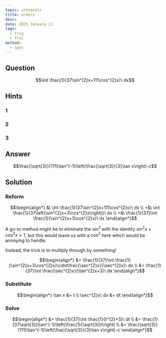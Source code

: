 ```yaml
---
topic: integrals
title: orders
desc: 
date: 2025 January 11
tags:
  - trig
  - frac
method:
  - spot
---
```



## Question
```math
\int \frac{1}{37\sin^{2}x+111\cos^{2}x}\ dx
```


## Hints

### 1

### 2

### 3


## Answer
```math
\frac{\sqrt{3}}{111}\tan^{-1}\left(\frac{\sqrt{3}}{3}\tan x\right)-c
```


## Solution

### Reform
```math
\begin{align*}
  &\ \int \frac{1}{37\sin^{2}x+111\cos^{2}x}\ dx
  \\ =&\ \int \frac{1}{37\left(\sin^{2}x+3\cos^{2}x\right)}\ dx
  \\ =&\ \frac{1}{37}\int \frac{1}{\sin^{2}x+3\cos^{2}x}\ dx
\end{align*}
```

A go-to method might be to eliminate the $\sin^2$ with the identity $\sin^2{x} + \cos^2{x} = 1$, but this would leave us with a $\cos^2$ here which would be annoying to handle.

Instead, the trick is to multiply through by something!

```math
\begin{align*}
  &= \frac{1}{37}\int \frac{1}{\sin^{2}x+3\cos^{2}x}\cdot\frac{\sec^{2}x}{\sec^{2}x}\ dx
  \\ &= \frac{1}{37}\int \frac{\sec^{2}x}{\tan^{2}x+3}\ dx
\end{align*}
```

### Substitute
```math
\begin{align*}
  \tan x &= t
  \\ \sec^{2}x\ dx &= dt
\end{align*}
```

### Solve
```math
\begin{align*}
  &= \frac{1}{37}\int \frac{1}{t^{2}+3}\ dt
  \\ &= \frac{1}{37\sqrt{3}}\tan^{-1}\left(\frac{1}{\sqrt{3}}t\right)
  \\ &= \frac{\sqrt{3}}{111}\tan^{-1}\left(\frac{\sqrt{3}}{3}\tan x\right)-c
\end{align*}
```
